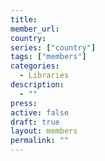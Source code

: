 ```yaml
---
title: 
member_url: 
country: 
series: ["country"] 
tags: ["members"]
categories:
  - Libraries
description:
  - ""
press: 
active: false
draft: true
layout: members 
permalink: ""
---
```

